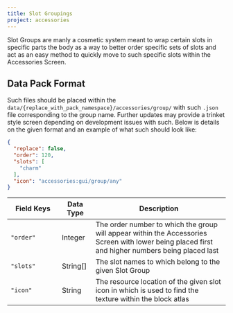 ```yaml
---
title: Slot Groupings
project: accessories
---
```


Slot Groups are manly a cosmetic system meant to wrap certain slots in specific parts the body as a way to better order specific sets of slots and act as an easy method to quickly move to such specific slots within the Accessories Screen. 

## Data Pack Format

Such files should be placed within the `data/{replace_with_pack_namespace}/accessories/group/` with such `.json` file corresponding to the group name. Further updates may provide a trinket style screen depending on development issues with such. Below is details on the given format and an example of what such should look like:

```json
{
  "replace": false,
  "order": 120,
  "slots": [
    "charm"
  ],
  "icon": "accessories:gui/group/any"
}
```

| <div style="width:102px">Field Keys</div> | Data Type | Description |
|--|--|--|
| `"order"` | Integer | The order number to which the group will appear within the Accessories Screen with lower being placed first and higher numbers being placed last |
| `"slots"` | String[] | The slot names to which belong to the given Slot Group |
| `"icon"` | String | The resource location of the given slot icon in which is used to find the texture within the block atlas |